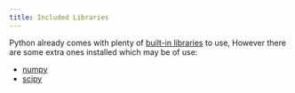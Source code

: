 ```yaml
---
title: Included Libraries
---
```


Python already comes with plenty of [built-in libraries](https://docs.python.org/3.4/py-modindex.html) to use, However there are some extra ones installed which may be of use:

- [numpy](https://pypi.python.org/pypi/numpy)
- [scipy](https://pypi.python.org/pypi/scipy)
